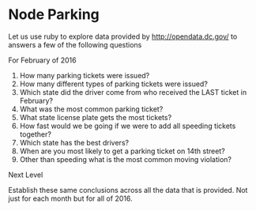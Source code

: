 # Node Parking

Let us use ruby to explore data provided by http://opendata.dc.gov/ to answers a few of the following questions

For February of 2016

1. How many parking tickets were issued?
2. How many different types of parking tickets were issued?
2. Which state did the driver come from who received the LAST ticket in February?
2. What was the most common parking ticket?
3. What state license plate gets the most tickets?
4. How fast would we be going if we were to add all speeding tickets together?
5. Which state has the best drivers?
6. When are you most likely to get a parking ticket on 14th street?
7. Other than speeding what is the most common moving violation?

Next Level

Establish these same conclusions across all the data that is provided.  Not just for each month but for all of 2016.



